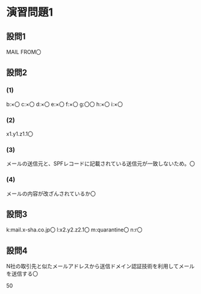 # 演習問題1
## 設問1
MAIL FROM〇

## 設問2
### (1)
b:×〇
c:×〇
d:×〇
e:×〇
f:×〇
g:〇〇
h:×〇
i:×〇

### (2)
x1.y1.z1.1〇

### (3)
メールの送信元と、SPFレコードに記載されている送信元が一致しないため。〇

### (4)
メールの内容が改ざんされているか〇

## 設問3
k:mail.x-sha.co.jp〇
l:x2.y2.z2.1〇
m:quarantine〇
n:r〇

## 設問4
N社の取引先と似たメールアドレスから送信ドメイン認証技術を利用してメールを送信する〇

50

